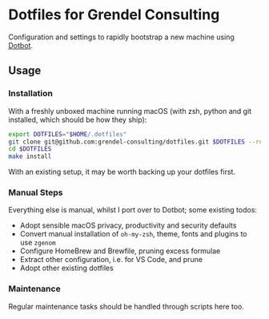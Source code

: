 # Dotfiles for Grendel Consulting

Configuration and settings to rapidly bootstrap a new machine using [Dotbot](https://github.com/anishathalye/dotbot).

## Usage

### Installation

With a freshly unboxed machine running macOS (with zsh, python and git installed, which should be how they ship):

```zsh
export DOTFILES="$HOME/.dotfiles"
git clone git@github.com:grendel-consulting/dotfiles.git $DOTFILES --recursive
cd $DOTFILES
make install
```

With an existing setup, it may be worth backing up your dotfiles first.

### Manual Steps

Everything else is manual, whilst I port over to Dotbot; some existing todos:

- Adopt sensible macOS privacy, productivity and security defaults
- Convert manual installation of `oh-my-zsh`, theme, fonts and plugins to use `zgenom`
- Configure HomeBrew and Brewfile, pruning excess formulae
- Extract other configuration, i.e. for VS Code, and prune
- Adopt other existing dotfiles

### Maintenance

Regular maintenance tasks should be handled through scripts here too.
